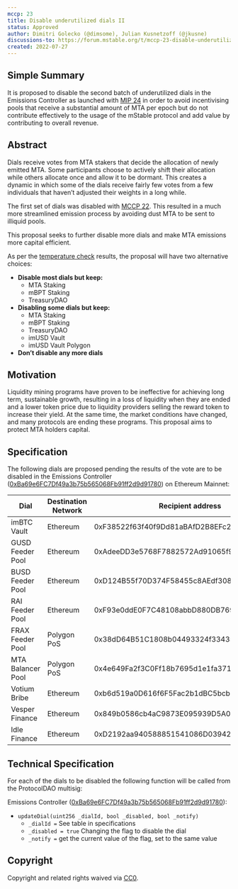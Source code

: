 ```yaml
---
mccp: 23
title: Disable underutilized dials II
status: Approved
author: Dimitri Golecko (@dimsome), Julian Kusnetzoff (@jkusne)
discussions-to: https://forum.mstable.org/t/mccp-23-disable-underutilized-dials-ii/911
created: 2022-07-27
---
```


## Simple Summary

It is proposed to disable the second batch of underutilized dials in the Emissions Controller as launched with [MIP 24](../MIPS/mip-24) in order to avoid incentivising pools that receive a substantial amount of MTA per epoch but do not contribute effectively to the usage of the mStable protocol and add value by contributing to overall revenue.

## Abstract

Dials receive votes from MTA stakers that decide the allocation of newly emitted MTA. Some participants choose to actively shift their allocation while others allocate once and allow it to be dormant. This creates a dynamic in which some of the dials receive fairly few votes from a few individuals that haven’t adjusted their weights in a long while.

The first set of dials was disabled with [MCCP 22](./mccp-22). This resulted in a much more streamlined emission process by avoiding dust MTA to be sent to illiquid pools.

This proposal seeks to further disable more dials and make MTA emissions more capital efficient.

As per the [temperature check](https://forum.mstable.org/t/temperature-check-emissions-controller/902) results, the proposal will have two alternative choices:

- **Disable most dials but keep:**
  - MTA Staking
  - mBPT Staking
  - TreasuryDAO
- **Disabling some dials but keep:**
  - MTA Staking
  - mBPT Staking
  - TreasuryDAO
  - imUSD Vault
  - imUSD Vault Polygon
- **Don’t disable any more dials**

## Motivation

Liquidity mining programs have proven to be ineffective for achieving long term, sustainable growth, resulting in a loss of liquidity when they are ended and a lower token price due to liquidity providers selling the reward token to increase their yield. At the same time, the market conditions have changed, and many protocols are ending these programs. This proposal aims to protect MTA holders capital.

## Specification

The following dials are proposed pending the results of the vote are to be disabled in the Emissions Controller ([0xBa69e6FC7Df49a3b75b565068Fb91ff2d9d91780](https://etherscan.io/address/0xBa69e6FC7Df49a3b75b565068Fb91ff2d9d91780)) on Ethereum Mainnet:

| Dial              | Destination Network | Recipient address                          | Dial Id |
| ----------------- | ------------------- | ------------------------------------------ | ------- |
| imBTC Vault       | Ethereum            | 0xF38522f63f40f9Dd81aBAfD2B8EFc2EC958a3016 | 3       |
| GUSD Feeder Pool  | Ethereum            | 0xAdeeDD3e5768F7882572Ad91065f93BA88343C99 | 4       |
| BUSD Feeder Pool  | Ethereum            | 0xD124B55f70D374F58455c8AEdf308E52Cf2A6207 | 5       |
| RAI Feeder Pool   | Ethereum            | 0xF93e0ddE0F7C48108abbD880DB7697A86169f13b | 7       |
| FRAX Feeder Pool  | Polygon PoS         | 0x38dD64B51C1808b04493324f334350eBB3AE8d11 | 12      |
| MTA Balancer Pool | Polygon PoS         | 0x4e649Fa2f3C0Ff18b7695d1e1fa371a1999187Dc | 13      |
| Votium Bribe      | Ethereum            | 0xb6d519a0D616f6F5Fac2b1dBC5bcb92ea58EDa4a | 15      |
| Vesper Finance    | Ethereum            | 0x849b0586cb4aC9873E095939D5A076719F354968 | 17      |
| Idle Finance      | Ethereum            | 0xD2192aa940588851541086D03942572E02CF71B4 | 18      |

## Technical Specification

For each of the dials to be disabled the following function will be called from the ProtocolDAO multisig:

Emissions Controller ([0xBa69e6FC7Df49a3b75b565068Fb91ff2d9d91780](https://etherscan.io/address/0xBa69e6FC7Df49a3b75b565068Fb91ff2d9d91780#code)):

- `updateDial(uint256 _dialId, bool _disabled, bool _notify)`
  - `_dialId =` See table in specifications
  - `_disabled = true` Changing the flag to disable the dial
  - `_notify =` get the current value of the flag, set to the same value

## Copyright

Copyright and related rights waived via [CC0](https://creativecommons.org/publicdomain/zero/1.0/).
